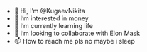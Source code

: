 - 👋 Hi, I’m @KugaevNikita
- 👀 I’m interested in money
- 🌱 I’m currently learning life
- 💞️ I’m looking to collaborate with Elon Mask
- 📫 How to reach me pls no maybe i sleep



<!---
KugaevNikita/KugaevNikita is a ✨ special ✨ repository because its `README.md` (this file) appears on your GitHub profile.
You can click the Preview link to take a look at your changes.
--->
